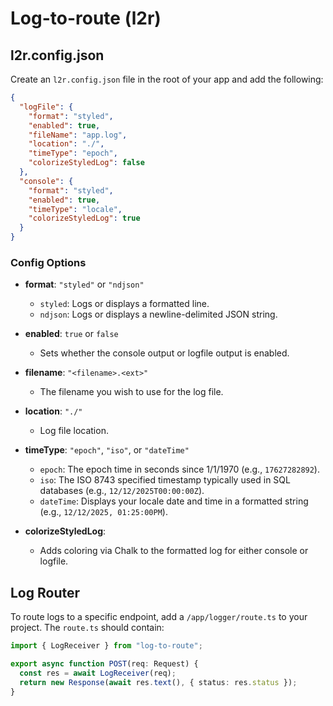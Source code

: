 # Log-to-route (l2r)

## l2r.config.json

Create an `l2r.config.json` file in the root of your app and add the following:

```json
{
  "logFile": {
    "format": "styled",
    "enabled": true,
    "fileName": "app.log",
    "location": "./",
    "timeType": "epoch",
    "colorizeStyledLog": false
  },
  "console": {
    "format": "styled",
    "enabled": true,
    "timeType": "locale",
    "colorizeStyledLog": true
  }
}
```

### Config Options

- **format**: `"styled"` or `"ndjson"`
  - `styled`: Logs or displays a formatted line.
  - `ndjson`: Logs or displays a newline-delimited JSON string.

- **enabled**: `true` or `false`
  - Sets whether the console output or logfile output is enabled.

- **filename**: `"<filename>.<ext>"`
  - The filename you wish to use for the log file.

- **location**: `"./"`
  - Log file location.

- **timeType**: `"epoch"`, `"iso"`, or `"dateTime"`
  - `epoch`: The epoch time in seconds since 1/1/1970 (e.g., `17627282892`).
  - `iso`: The ISO 8743 specified timestamp typically used in SQL databases (e.g., `12/12/2025T00:00:00Z`).
  - `dateTime`: Displays your locale date and time in a formatted string (e.g., `12/12/2025, 01:25:00PM`).

- **colorizeStyledLog**:
  - Adds coloring via Chalk to the formatted log for either console or logfile.

## Log Router

To route logs to a specific endpoint, add a `/app/logger/route.ts` to your project. The `route.ts` should contain:

```typescript
import { LogReceiver } from "log-to-route";

export async function POST(req: Request) {
  const res = await LogReceiver(req);
  return new Response(await res.text(), { status: res.status });
}
```


